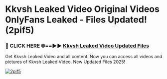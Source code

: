 # Kkvsh Leaked Video Original Videos 0nlyFans Leaked - Files Updated! (2pif5)

<h3>🔴 CLICK HERE 🌐==►► <a href="https://tinyurl.com/3hn5wdd3" rel="nofollow">Kkvsh Leaked Video Updated Files</a></h3>

Get Kkvsh Leaked Video and all content. Now you can access all videos and pictures of Kkvsh Leaked Video. New Updated Files 2025!

[![2pif5](https://i.imgur.com/4HnBqBT.gif)](https://tinyurl.com/3hn5wdd3)
